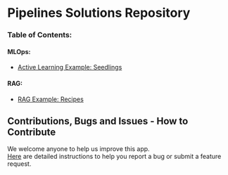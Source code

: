# Pipelines Solutions Repository

### Table of Contents:

#### MLOps:
- [Active Learning Example: Seedlings](mlops/active_learning/active_learning_seedlings/README.md)

#### RAG:
- [RAG Example: Recipes](genai/rag/rag_solution_recipes/README.md)


## Contributions, Bugs and Issues - How to Contribute

We welcome anyone to help us improve this app.  
[Here](CONTRIBUTING.md) are detailed instructions to help you report a bug or submit a feature request.
